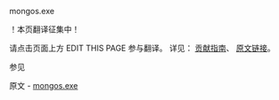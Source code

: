  mongos.exe

 ！本页翻译征集中！

请点击页面上方 EDIT THIS PAGE 参与翻译。
详见：
[贡献指南]( https://github.com/whaleal/MongoDB-Manual-zh/blob/master/CONTRIBUTING.md )、
[原文链接](  https://docs.mongodb.com/manual/reference/program/mongos.exe/  )。

 参见

原文 - [mongos.exe]( https://docs.mongodb.com/manual/reference/program/mongos.exe/ )

